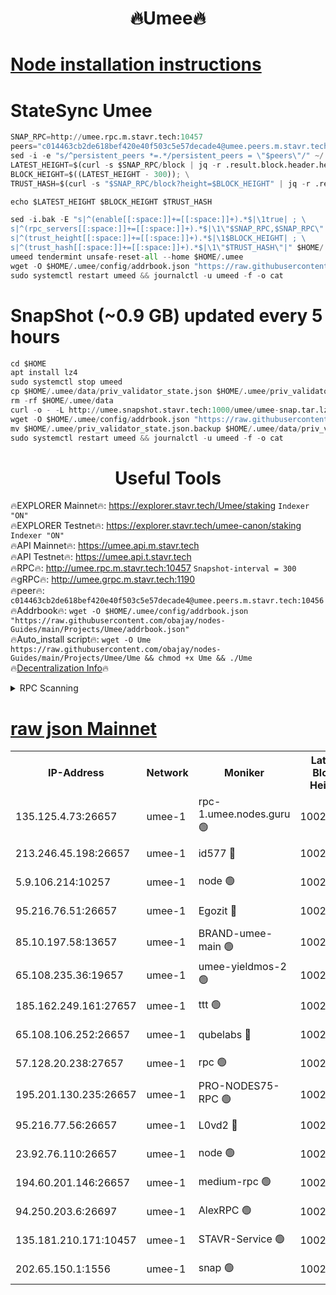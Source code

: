 <h1 align="center"> 🔥Umee🔥</h1>


[Node installation instructions](https://github.com/obajay/nodes-Guides/tree/main/Projects/Umee)
=
# StateSync Umee
```python
SNAP_RPC=http://umee.rpc.m.stavr.tech:10457
peers="c014463cb2de618bef420e40f503c5e57decade4@umee.peers.m.stavr.tech:10456"
sed -i -e "s/^persistent_peers *=.*/persistent_peers = \"$peers\"/" ~/.umee/config/config.toml
LATEST_HEIGHT=$(curl -s $SNAP_RPC/block | jq -r .result.block.header.height); \
BLOCK_HEIGHT=$((LATEST_HEIGHT - 300)); \
TRUST_HASH=$(curl -s "$SNAP_RPC/block?height=$BLOCK_HEIGHT" | jq -r .result.block_id.hash)

echo $LATEST_HEIGHT $BLOCK_HEIGHT $TRUST_HASH

sed -i.bak -E "s|^(enable[[:space:]]+=[[:space:]]+).*$|\1true| ; \
s|^(rpc_servers[[:space:]]+=[[:space:]]+).*$|\1\"$SNAP_RPC,$SNAP_RPC\"| ; \
s|^(trust_height[[:space:]]+=[[:space:]]+).*$|\1$BLOCK_HEIGHT| ; \
s|^(trust_hash[[:space:]]+=[[:space:]]+).*$|\1\"$TRUST_HASH\"|" $HOME/.umee/config/config.toml
umeed tendermint unsafe-reset-all --home $HOME/.umee
wget -O $HOME/.umee/config/addrbook.json "https://raw.githubusercontent.com/obajay/nodes-Guides/main/Projects/Umee/addrbook.json"
sudo systemctl restart umeed && journalctl -u umeed -f -o cat
```
# SnapShot (~0.9 GB) updated every 5 hours
```python
cd $HOME
apt install lz4
sudo systemctl stop umeed
cp $HOME/.umee/data/priv_validator_state.json $HOME/.umee/priv_validator_state.json.backup
rm -rf $HOME/.umee/data
curl -o - -L http://umee.snapshot.stavr.tech:1000/umee/umee-snap.tar.lz4 | lz4 -c -d - | tar -x -C $HOME/.umee --strip-components 2
wget -O $HOME/.umee/config/addrbook.json "https://raw.githubusercontent.com/obajay/nodes-Guides/main/Projects/Umee/addrbook.json"
mv $HOME/.umee/priv_validator_state.json.backup $HOME/.umee/data/priv_validator_state.json
sudo systemctl restart umeed && journalctl -u umeed -f -o cat
```
 <h1 align="center"> Useful Tools</h1>

🔥EXPLORER Mainnet🔥:      https://explorer.stavr.tech/Umee/staking             `Indexer "ON"` \
🔥EXPLORER Testnet🔥:        https://explorer.stavr.tech/umee-canon/staking      `Indexer "ON"` \
🔥API Mainnet🔥:                   https://umee.api.m.stavr.tech \
🔥API Testnet🔥:                     https://umee.api.t.stavr.tech \
🔥RPC🔥:                                   http://umee.rpc.m.stavr.tech:10457                     `Snapshot-interval = 300` \
🔥gRPC🔥:                              http://umee.grpc.m.stavr.tech:1190 \
🔥peer🔥:                     `c014463cb2de618bef420e40f503c5e57decade4@umee.peers.m.stavr.tech:10456` \
🔥Addrbook🔥:    ```wget -O $HOME/.umee/config/addrbook.json "https://raw.githubusercontent.com/obajay/nodes-Guides/main/Projects/Umee/addrbook.json"``` \
🔥Auto_install script🔥: ```wget -O Ume https://raw.githubusercontent.com/obajay/nodes-Guides/main/Projects/Umee/Ume && chmod +x Ume && ./Ume``` \
🔥[Decentralization Info](https://github.com/obajay/StateSync-snapshots/tree/main/Projects/Umee/Decentralization)🔥

<details>
<summary>RPC Scanning</summary>

<h2 align="center"> We scan nodes in real time every 4 hours. And we provide the final result of RPC endpoints.
We cannot influence the operation of these nodes in any way. </h2>


```python
If Voting Power is higher than 0 --> then the Node is a validator of the network and may be subject to attack and be a potential threat to the chain.
```
```python
We marked such validators with a red symbol
```

</details>

[raw json Mainnet](https://rpc-check.umeem.stavr.tech/umeem/rpc-umeem-result.json)
=



<table><tr><th>IP-Address</th><th>Network</th><th>Moniker</th><th>Latest Block Height</th><th>Earliest Block Height</th><th>Catching Up</th><th>Tx Index</th><th>Voting Power</th><th>Scan Time</th></tr><tr><td>135.125.4.73:26657</td><td>umee-1</td><td>rpc-1.umee.nodes.guru 🟢</td><td>10024015</td><td>5167386</td><td>False</td><td>on</td><td>0</td><td>2024-01-07T03:00:41.905239182UTC</td></tr><tr><td>213.246.45.198:26657</td><td>umee-1</td><td>id577 🔴</td><td>10023999</td><td>7100001</td><td>False</td><td>on</td><td>35105477</td><td>2024-01-07T02:59:05.373238210UTC</td></tr><tr><td>5.9.106.214:10257</td><td>umee-1</td><td>node 🟢</td><td>10024010</td><td>7942001</td><td>False</td><td>on</td><td>0</td><td>2024-01-07T03:00:12.206134448UTC</td></tr><tr><td>95.216.76.51:26657</td><td>umee-1</td><td>Egozit 🔴</td><td>10024015</td><td>8262001</td><td>False</td><td>off</td><td>38182154</td><td>2024-01-07T03:00:41.615431694UTC</td></tr><tr><td>85.10.197.58:13657</td><td>umee-1</td><td>BRAND-umee-main 🟢</td><td>10024002</td><td>8427832</td><td>False</td><td>on</td><td>0</td><td>2024-01-07T02:59:24.824811454UTC</td></tr><tr><td>65.108.235.36:19657</td><td>umee-1</td><td>umee-yieldmos-2 🟢</td><td>10023991</td><td>9575548</td><td>False</td><td>on</td><td>0</td><td>2024-01-07T02:58:17.940877627UTC</td></tr><tr><td>185.162.249.161:27657</td><td>umee-1</td><td>ttt 🟢</td><td>10024007</td><td>9733423</td><td>False</td><td>on</td><td>0</td><td>2024-01-07T02:59:54.235082573UTC</td></tr><tr><td>65.108.106.252:26657</td><td>umee-1</td><td>qubelabs 🔴</td><td>10024002</td><td>9761001</td><td>False</td><td>on</td><td>36661618</td><td>2024-01-07T02:59:25.227687824UTC</td></tr><tr><td>57.128.20.238:27657</td><td>umee-1</td><td>rpc 🟢</td><td>10024011</td><td>9880933</td><td>False</td><td>on</td><td>0</td><td>2024-01-07T03:00:20.801274976UTC</td></tr><tr><td>195.201.130.235:26657</td><td>umee-1</td><td>PRO-NODES75-RPC 🟢</td><td>10024009</td><td>9924008</td><td>False</td><td>on</td><td>0</td><td>2024-01-07T03:00:08.878550556UTC</td></tr><tr><td>95.216.77.56:26657</td><td>umee-1</td><td>L0vd2 🔴</td><td>10024018</td><td>9924018</td><td>False</td><td>off</td><td>37314515</td><td>2024-01-07T03:00:59.087107602UTC</td></tr><tr><td>23.92.76.110:26657</td><td>umee-1</td><td>node 🟢</td><td>10024021</td><td>9953901</td><td>False</td><td>on</td><td>0</td><td>2024-01-07T03:01:18.440239896UTC</td></tr><tr><td>194.60.201.146:26657</td><td>umee-1</td><td>medium-rpc 🟢</td><td>10024000</td><td>9984137</td><td>False</td><td>on</td><td>0</td><td>2024-01-07T02:59:13.890965887UTC</td></tr><tr><td>94.250.203.6:26697</td><td>umee-1</td><td>AlexRPC 🟢</td><td>10024000</td><td>9998001</td><td>False</td><td>on</td><td>0</td><td>2024-01-07T02:59:20.468870569UTC</td></tr><tr><td>135.181.210.171:10457</td><td>umee-1</td><td>STAVR-Service 🟢</td><td>10024016</td><td>10021001</td><td>False</td><td>on</td><td>0</td><td>2024-01-07T03:00:48.461185125UTC</td></tr><tr><td>202.65.150.1:1556</td><td>umee-1</td><td>snap 🟢</td><td>10024010</td><td>10022160</td><td>False</td><td>on</td><td>0</td><td>2024-01-07T03:00:09.850699719UTC</td></tr></table>
